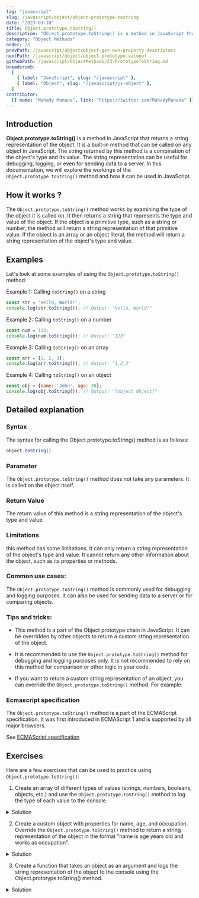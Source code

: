 ```yaml
---
tag: "javascript"
slug: /javascript/object/object-prototype-tostring
date: "2023-03-18"
title: Object.prototype.toString()
description: "Object.prototype.toString() is a method in JavaScript that returns a string representation of the object. It is a built-in method that can be called on any object in JavaScript."
category: "Object Methods"
order: 23
prevPath: /javascript/object/object-get-own-property-descriptors
nextPath: /javascript/object/object-prototype-valueof
githubPath: /javascript/ObjectMethods/23-PrototypeToString.md
breadcrumb:
  [
    { label: "JavaScript", slug: "/javascript" },
    { label: "Object", slug: "/javascript/js-object" },
  ]
contributor:
  [{ name: "Mahady Manana", link: "https://twitter.com/MahadyManana" }]
---
```


## Introduction

**Object.prototype.toString()** is a method in JavaScript that returns a string representation of the object. It is a built-in method that can be called on any object in JavaScript. The string returned by this method is a combination of the object's type and its value. The string representation can be useful for debugging, logging, or even for sending data to a server. In this documentation, we will explore the workings of the `Object.prototype.toString()` method and how it can be used in JavaScript.

## How it works ?

The `Object.prototype.toString()` method works by examining the type of the object it is called on. It then returns a string that represents the type and value of the object. If the object is a primitive type, such as a string or number, the method will return a string representation of that primitive value. If the object is an array or an object literal, the method will return a string representation of the object's type and value.

## Examples

Let's look at some examples of using the `Object.prototype.toString()` method:

Example 1: Calling `toString()` on a string

```js
const str = 'Hello, World!';
console.log(str.toString()); // Output: "Hello, World!"
```

Example 2: Calling `toString()` on a number

```js
const num = 123;
console.log(num.toString()); // Output: "123"
```

Example 3: Calling `toString()` on an array

```js
const arr = [1, 2, 3];
console.log(arr.toString()); // Output: "1,2,3"
```
Example 4: Calling `toString()` on an object

```js
const obj = {name: 'John', age: 30};
console.log(obj.toString()); // Output: "[object Object]"
```

## Detailed explanation

### Syntax

The syntax for calling the Object.prototype.toString() method is as follows:

```js
object.toString()
```

### Parameter

The `Object.prototype.toString()` method does not take any parameters. It is called on the object itself.

### Return Value

The return value of this method is a string representation of the object's type and value.

### Limitations

this method has some limitations. It can only return a string representation of the object's type and value. It cannot return any other information about the object, such as its properties or methods.

### Common use cases:

The `Object.prototype.toString()` method is commonly used for debugging and logging purposes. It can also be used for sending data to a server or for comparing objects.

### Tips and tricks:

- This method is a part of the Object prototype chain in JavaScript. It can be overridden by other objects to return a custom string representation of the object.

- It is recommended to use the `Object.prototype.toString()` method for debugging and logging purposes only. It is not recommended to rely on this method for comparison or other logic in your code.

- If you want to return a custom string representation of an object, you can override the `Object.prototype.toString()` method. For example:
### Ecmascript specification

The `Object.prototype.toString()` method is a part of the ECMAScript specification. It was first introduced in ECMAScript 1 and is supported by all major browsers.

See <a href="https://tc39.es/ecma262/multipage/fundamental-objects.html#sec-object.prototype.tostring" target="_blank" rel="noopener noreferrer">ECMAScript specification</a>

## Exercises

Here are a few exercises that can be used to practice using `Object.prototype.toString()`:

1. Create an array of different types of values (strings, numbers, booleans, objects, etc.) and use the `Object.prototype.toString()` method to log the type of each value to the console.

<details>

<summary>Solution</summary>

```js
const arr = ['Hello', 123, true, {name: 'John'}, null, undefined];
arr.forEach(value => console.log(value.toString()));
```

</details>

2. Create a custom object with properties for name, age, and occupation. Override the `Object.prototype.toString()` method to return a string representation of the object in the format "name is age years old and works as occupation".

<details>

<summary>Solution</summary>

```js
const person = {
  name: 'John',
  age: 30,
  occupation: 'developer',
  toString() {
    return `${this.name} is ${this.age} years old and works as ${this.occupation}`;
  }
};

console.log(person.toString());
```

</details>

3. Create a function that takes an object as an argument and logs the string representation of the object to the console using the Object.prototype.toString() method.

<details>

<summary>Solution</summary>

```js
function logObjectString(obj) {
  console.log(obj.toString());
}

const person = {
  name: 'John',
  age: 30
};

logObjectString(person);
```

</details>